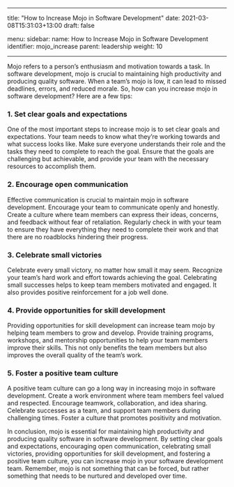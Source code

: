 

---

title: "How to Increase Mojo in Software Development"
date: 2021-03-08T15:31:03+13:00
draft: false
 


menu:
  sidebar:
    name: How to Increase Mojo in Software Development
    identifier: mojo_increase
    parent: leadership
    weight: 10

 
---




 

Mojo refers to a person’s enthusiasm and motivation towards a task. In software development, mojo is crucial to maintaining high productivity and producing quality software. When a team’s mojo is low, it can lead to missed deadlines, errors, and reduced morale. So, how can you increase mojo in software development? Here are a few tips:

### 1. Set clear goals and expectations
One of the most important steps to increase mojo is to set clear goals and expectations. Your team needs to know what they’re working towards and what success looks like. Make sure everyone understands their role and the tasks they need to complete to reach the goal. Ensure that the goals are challenging but achievable, and provide your team with the necessary resources to accomplish them.

### 2. Encourage open communication
Effective communication is crucial to maintain mojo in software development. Encourage your team to communicate openly and honestly. Create a culture where team members can express their ideas, concerns, and feedback without fear of retaliation. Regularly check in with your team to ensure they have everything they need to complete their work and that there are no roadblocks hindering their progress.

### 3. Celebrate small victories
Celebrate every small victory, no matter how small it may seem. Recognize your team’s hard work and effort towards achieving the goal. Celebrating small successes helps to keep team members motivated and engaged. It also provides positive reinforcement for a job well done.

### 4. Provide opportunities for skill development
Providing opportunities for skill development can increase team mojo by helping team members to grow and develop. Provide training programs, workshops, and mentorship opportunities to help your team members improve their skills. This not only benefits the team members but also improves the overall quality of the team’s work.

### 5. Foster a positive team culture
A positive team culture can go a long way in increasing mojo in software development. Create a work environment where team members feel valued and respected. Encourage teamwork, collaboration, and idea sharing. Celebrate successes as a team, and support team members during challenging times. Foster a culture that promotes positivity and motivation.

In conclusion, mojo is essential for maintaining high productivity and producing quality software in software development. By setting clear goals and expectations, encouraging open communication, celebrating small victories, providing opportunities for skill development, and fostering a positive team culture, you can increase mojo in your software development team. Remember, mojo is not something that can be forced, but rather something that needs to be nurtured and developed over time.